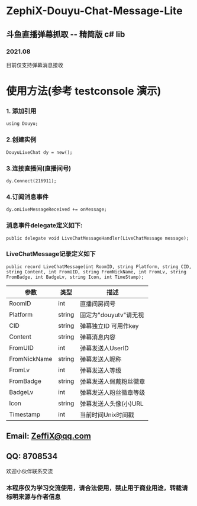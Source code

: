 # ZephiX-Douyu-Chat-Message-Lite

## 斗鱼直播弹幕抓取 -- 精简版  c# lib
### 2021.08

目前仅支持弹幕消息接收

# 使用方法(参考 testconsole 演示)

### 1. 添加引用
``` using Douyu; ```

### 2.创建实例
```DouyuLiveChat dy = new();```

### 3.连接直播间(直播间号)
```dy.Connect(216911);```

### 4.订阅消息事件
```dy.onLiveMessageReceived += onMessage;```

### 消息事件delegate定义如下:
```public delegate void LiveChatMessageHandler(LiveChatMessage message);```

### LiveChatMessage记录定义如下
```public record LiveChatMessage(int RoomID, string Platform, string CID, string Content, int FromUID, string FromNickName, int FromLv, string FromBadge, int BadgeLv, string Icon, int TimeStamp);```

参数|类型|描述
------------ | ------------- | -------------
RoomID | int | 直播间房间号
Platform | string | 固定为"douyutv"请无视
CID | string | 弹幕独立ID 可用作key
Content | string | 弹幕消息内容
FromUID | int | 弹幕发送人UserID
FromNickName | string | 弹幕发送人昵称
FromLv | int | 弹幕发送人等级
FromBadge | string | 弹幕发送人佩戴粉丝徽章
BadgeLv | int | 弹幕发送人粉丝徽章等级
Icon | string | 弹幕发送人头像(小)URL
Timestamp | int | 当前时间Unix时间戳


## Email: ZeffiX@qq.com
## QQ: 8708534  

欢迎小伙伴联系交流

### 本程序仅为学习交流使用，请合法使用，禁止用于商业用途，转载请标明来源与作者信息
